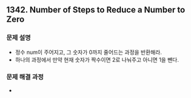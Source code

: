 ## 1342. Number of Steps to Reduce a Number to Zero
### 문제 설명
- 정수 num이 주어지고, 그 숫자가 0까지 줄어드는 과정을 반환해라.
- 하나의 과정에서 만약 현재 숫자가 짝수이면 2로 나눠주고 아니면 1을 뺀다.
​
### 문제 해결 과정
-